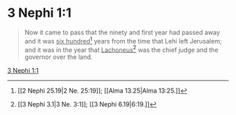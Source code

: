 # 3 Nephi 1:1

> Now it came to pass that the ninety and first year had passed away and it was <u>six hundred</u>[^a] years from the time that Lehi left Jerusalem; and it was in the year that <u>Lachoneus</u>[^b] was the chief judge and the governor over the land.

[3 Nephi 1:1](https://www.churchofjesuschrist.org/study/scriptures/bofm/3-ne/1?lang=eng&id=p1#p1)


[^a]: [[2 Nephi 25.19|2 Ne. 25:19]]; [[Alma 13.25|Alma 13:25.]]
[^b]: [[3 Nephi 3.1|3 Ne. 3:1]]; [[3 Nephi 6.19|6:19.]]
